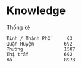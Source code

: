 # Knowledge

Thống kê

```
Tỉnh / Thành Phố      63
Quận Huyện           692
Phường               1587
Thị trấn             602
Xã                   8973
```